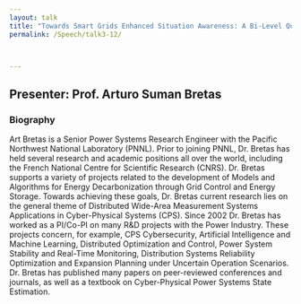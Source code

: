 ```yaml
---
layout: talk
title: "Towards Smart Grids Enhanced Situation Awareness: A Bi-Level Quasi-Static State Estimation Model"
permalink: /Speech/talk3-12/



---
```


<div class="talk-container">
    <div class="talk-header">
        <h2>Presenter: Prof. Arturo Suman Bretas </h2>
    </div>
    <h3>Biography</h3>
    <p>
Art Bretas is a Senior Power Systems Research Engineer with the Pacific Northwest National Laboratory (PNNL). Prior to joining PNNL, Dr. Bretas has held several research and academic positions all over the world, including the French National Centre for Scientific Research (CNRS). Dr. Bretas supports a variety of projects related to the development of Models and Algorithms for Energy Decarbonization through Grid Control and Energy Storage. Towards achieving these goals, Dr. Bretas current research lies on the general theme of Distributed Wide-Area Measurement Systems Applications in Cyber-Physical Systems (CPS). Since 2002 Dr. Bretas has worked as a PI/Co-PI on many R&D projects with the Power Industry. These projects concern, for example, CPS Cybersecurity, Artificial Intelligence and Machine Learning, Distributed Optimization and Control, Power System Stability and Real-Time Monitoring, Distribution Systems Reliability Optimization and Expansion Planning under Uncertain Operation Scenarios. Dr. Bretas has published many papers on peer-reviewed conferences and journals, as well as a textbook on Cyber-Physical Power Systems State Estimation.
    </p>
</div>

